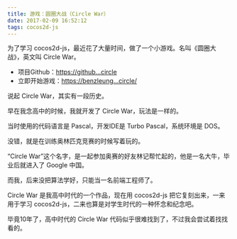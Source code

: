 ```yaml
---
title: 游戏：圆圈大战（Circle War）
date: 2017-02-09 16:52:12
tags: cocos2d-js
---
```


为了学习 cocos2d-js，最近花了大量时间，做了一个小游戏。名叫《圆圈大战》，英文叫 Circle War。

- 项目Github：[https://github...circle](https://github.com/BenzLeung/circle)
- 立即开始游戏：[https://benzleung...circle/](https://benzleung.github.io/circle/)

说起 Circle War，其实有一段历史。

早在我念高中的时候，我就开发了 Circle War，玩法是一样的。

当时使用的代码语言是 Pascal，开发IDE是 Turbo Pascal，系统环境是 DOS。

没错，就是在训练奥林匹克竞赛的时候写着玩的。

“Circle War”这个名字，是一起参加奥赛的好友林记帮忙起的，他是一名大牛，毕业后就进入了 Google 中国。

而我，后来没把算法学好，只能当一名前端工程师了。

Circle War 是我高中时代的一个作品，现在用 cocos2d-js 把它复刻出来，一来用于学习 cocos2d-js，二来也算是对学生时代的一种怀念和纪念吧。

毕竟10年了，高中时代的 Circle War 代码似乎很难找到了，不过我会尝试着找找看的。
